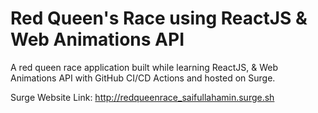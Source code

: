 # Red Queen's Race using ReactJS & Web Animations API

A red queen race application built while learning ReactJS, & Web Animations API with GitHub CI/CD Actions and hosted on Surge.

Surge Website Link: http://redqueenrace_saifullahamin.surge.sh

